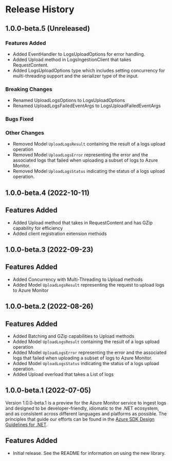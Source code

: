 # Release History

## 1.0.0-beta.5 (Unreleased)

### Features Added
- Added EventHandler to LogsUploadOptions for error handling.
- Added Upload method in LogsIngestionClient that takes RequestContent.
- Added LogsUploadOptions type which includes setting concurrency for multi-threading support and the serializer type of the input.

### Breaking Changes
 - Renamed UploadLogsOptions to LogsUploadOptions
 - Renamed UploadLogsFailedEventArgs to LogsUploadFailedEventArgs

### Bugs Fixed

### Other Changes
- Removed Model `UploadLogsResult` containing the result of a logs upload operation
- Removed Model `UploadLogsError` representing the error and the associated logs that failed when uploading a subset of logs to Azure Monitor.
- Removed Model `UploadLogsStatus` indicating the status of a logs upload operation.

## 1.0.0-beta.4 (2022-10-11)

## Features Added
- Added Upload method that takes in RequestContent and has GZip capability for efficiency
- Added client registration extension methods

## 1.0.0-beta.3 (2022-09-23)

## Features Added
- Added Concurrency with Multi-Threading to Upload methods
- Added Model `UploadLogsResult` representing the request to upload logs to Azure Monitor

## 1.0.0-beta.2 (2022-08-26)

## Features Added
- Added Batching and GZip capabilities to Upload methods
- Added Model `UploadLogsResult` containing the result of a logs upload operation
- Added Model `UploadLogsError` representing the error and the associated logs that failed when uploading a subset of logs to Azure Monitor.
- Added Model `UploadLogsStatus` indicating the status of a logs upload operation.
- Added Upload overload that takes a List<T> of logs

## 1.0.0-beta.1 (2022-07-05)

Version 1.0.0-beta.1 is a preview for the Azure Monitor service to ingest logs and designed to be developer-friendly, idiomatic to the .NET ecosystem, and as consistent across different languages and platforms as
possible. The principles that guide our efforts can be found in the
[Azure SDK Design Guidelines for .NET](https://azure.github.io/azure-sdk/dotnet_introduction.html).

## Features Added
- Initial release. See the README for information on using the new library.


